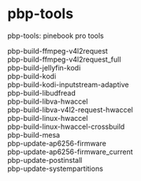 # pbp-tools

pbp-tools: pinebook pro tools

pbp-build-ffmpeg-v4l2request<br>
pbp-build-ffmpeg-v4l2request_full<br>
pbp-build-jellyfin-kodi<br>
pbp-build-kodi<br>
pbp-build-kodi-inputstream-adaptive<br>
pbp-build-libudfread<br>
pbp-build-libva-hwaccel<br>
pbp-build-libva-v4l2-request-hwaccel<br>
pbp-build-linux-hwaccel<br>
pbp-build-linux-hwaccel-crossbuild<br>
pbp-build-mesa<br>
pbp-update-ap6256-firmware<br>
pbp-update-ap6256-firmware_current<br>
pbp-update-postinstall<br>
pbp-update-systempartitions<br>
